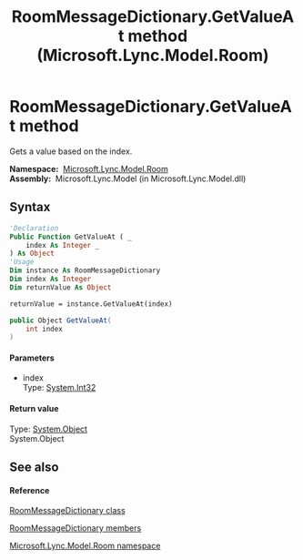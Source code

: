﻿---
title: RoomMessageDictionary.GetValueAt method  (Microsoft.Lync.Model.Room)
TOCTitle: 'GetValueAt method '
ms:assetid: M:Microsoft.Lync.Model.Room.RoomMessageDictionary.GetValueAt(System.Int32)_DI_3_UC_OCS14MrefLyncWPF
ms:mtpsurl: https://msdn.microsoft.com/en-us/library/microsoft.lync.model.room.roommessagedictionary.getvalueat(v=office.15)
ms:contentKeyID: 48591227
ms.date: 07/28/2014
mtps_version: v=office.15
f1_keywords:
- Microsoft.Lync.Model.Room.RoomMessageDictionary.GetValueAt
dev_langs:
- CSharp
- JScript
- VB
- other
---

# RoomMessageDictionary.GetValueAt method

Gets a value based on the index.

**Namespace:**  [Microsoft.Lync.Model.Room](microsoft-lync-model-room-namespace_2.md)  
**Assembly:**  Microsoft.Lync.Model (in Microsoft.Lync.Model.dll)

## Syntax

``` vb
'Declaration
Public Function GetValueAt ( _
    index As Integer _
) As Object
'Usage
Dim instance As RoomMessageDictionary
Dim index As Integer
Dim returnValue As Object

returnValue = instance.GetValueAt(index)
```

``` csharp
public Object GetValueAt(
    int index
)
```

#### Parameters

  - index  
    Type: [System.Int32](http://msdn2.microsoft.com/en-us/library/td2s409d)  

#### Return value

Type: [System.Object](http://msdn2.microsoft.com/en-us/library/e5kfa45b)  
System.Object  

## See also

#### Reference

[RoomMessageDictionary class](roommessagedictionary-class-microsoft-lync-model-room_2.md)

[RoomMessageDictionary members](roommessagedictionary-members-microsoft-lync-model-room_2.md)

[Microsoft.Lync.Model.Room namespace](microsoft-lync-model-room-namespace_2.md)

